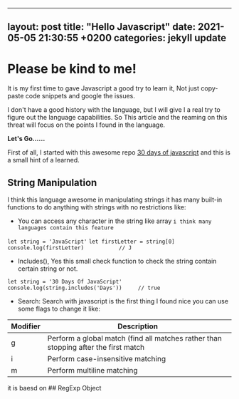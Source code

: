 
---
layout: post
title:  "Hello Javascript"
date:   2021-05-05 21:30:55 +0200
categories: jekyll update
--- 
 
# Please be kind to me!
It is my first time to gave Javascript a good try to learn it, Not just copy-paste code snippets and google the issues.

I don't have a good history with the language, but I will give I a real try to figure out the language capabilities.
So This article and the reaming on this threat will focus on the points I found in the language.

**Let's Go......**

First of all, I started with this awesome repo [30 days of javascript](https://github.com/Asabeneh/30-Days-Of-JavaScript) and this is a small hint of a learned.

## String Manipulation
I think this language awesome in manipulating strings it has many built-in functions to do anything with strings with no restrictions like:

 - You can access any character in the string like array `i think many languages contain this feature` 
 
`let string = 'JavaScript'`
`let firstLetter = string[0] `
`console.log(firstLetter)           // J`
 

 - Includes(), Yes this small check function to check the string contain certain string or not.

`let string = '30 Days Of JavaScript' `
`console.log(string.includes('Days'))     // true `
     

 - Search:
Search with javascript is the first thing I found nice you can use some flags to change it like: 

| Modifier | Description |
| ------ | ------ |
| g | Perform a global match (find all matches rather than stopping after the first match |
| i | Perform case-insensitive matching |
| m | Perform multiline matching |  
 

it is baesd on ## RegExp Object 